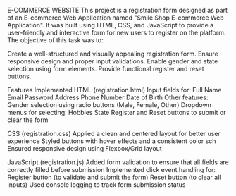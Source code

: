 E-COMMERCE WEBSITE
This project is a registration form designed as part of an E-commerce Web Application named "Smile Shop E-commerce Web Application". It was built using HTML, CSS, and JavaScript to provide a user-friendly and interactive form for new users to register on the platform.
The objective of this task was to:

Create a well-structured and visually appealing registration form.
Ensure responsive design and proper input validations.
Enable gender and state selection using form elements.
Provide functional register and reset buttons.

Features Implemented
HTML (registration.html)
Input fields for:
Full Name
Email
Password
Address
Phone Number
Date of Birth
Other features:
Gender selection using radio buttons (Male, Female, Other)
Dropdown menus for selecting:
Hobbies
State
Register and Reset buttons to submit or clear the form

CSS (registration.css)
Applied a clean and centered layout for better user experience
Styled buttons with hover effects and a consistent color sch
Ensured responsive design using Flexbox/Grid layout

JavaScript (registration.js)
Added form validation to ensure that all fields are correctly filled before submission
Implemented click event handling for:
Register button (to validate and submit the form)
Reset button (to clear all inputs)
Used console logging to track form submission status
